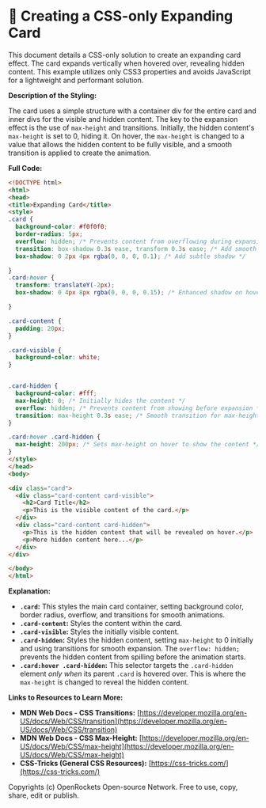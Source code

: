 # 🐞 Creating a CSS-only Expanding Card


This document details a CSS-only solution to create an expanding card effect.  The card expands vertically when hovered over, revealing hidden content. This example utilizes only CSS3 properties and avoids JavaScript for a lightweight and performant solution.

**Description of the Styling:**

The card uses a simple structure with a container div for the entire card and inner divs for the visible and hidden content.  The key to the expansion effect is the use of `max-height` and transitions. Initially, the hidden content's `max-height` is set to 0, hiding it.  On hover, the `max-height` is changed to a value that allows the hidden content to be fully visible, and a smooth transition is applied to create the animation.


**Full Code:**

```html
<!DOCTYPE html>
<html>
<head>
<title>Expanding Card</title>
<style>
.card {
  background-color: #f0f0f0;
  border-radius: 5px;
  overflow: hidden; /* Prevents content from overflowing during expansion */
  transition: box-shadow 0.3s ease, transform 0.3s ease; /* Add smooth transitions */
  box-shadow: 0 2px 4px rgba(0, 0, 0, 0.1); /* Add subtle shadow */

}
.card:hover {
  transform: translateY(-2px);
  box-shadow: 0 4px 8px rgba(0, 0, 0, 0.15); /* Enhanced shadow on hover */

}

.card-content {
  padding: 20px;
}

.card-visible {
  background-color: white;
}


.card-hidden {
  background-color: #fff;
  max-height: 0; /* Initially hides the content */
  overflow: hidden; /* Prevents content from showing before expansion */
  transition: max-height 0.3s ease; /* Smooth transition for max-height */
}

.card:hover .card-hidden {
  max-height: 200px; /* Sets max-height on hover to show the content */
}
</style>
</head>
<body>

<div class="card">
  <div class="card-content card-visible">
    <h2>Card Title</h2>
    <p>This is the visible content of the card.</p>
  </div>
  <div class="card-content card-hidden">
    <p>This is the hidden content that will be revealed on hover.</p>
    <p>More hidden content here...</p>
  </div>
</div>

</body>
</html>
```


**Explanation:**

* **`.card`:** This styles the main card container, setting background color, border radius, overflow, and transitions for smooth animations.
* **`.card-content`:**  Styles the content within the card.
* **`.card-visible`:** Styles the initially visible content.
* **`.card-hidden`:** Styles the hidden content, setting `max-height` to 0 initially and using transitions for smooth expansion.  The `overflow: hidden;` prevents the hidden content from spilling before the animation starts.
* **`.card:hover .card-hidden`:** This selector targets the `.card-hidden` element *only when* its parent `.card` is hovered over.  This is where the `max-height` is changed to reveal the hidden content.

**Links to Resources to Learn More:**

* **MDN Web Docs - CSS Transitions:** [https://developer.mozilla.org/en-US/docs/Web/CSS/transition](https://developer.mozilla.org/en-US/docs/Web/CSS/transition)
* **MDN Web Docs - CSS Max-Height:** [https://developer.mozilla.org/en-US/docs/Web/CSS/max-height](https://developer.mozilla.org/en-US/docs/Web/CSS/max-height)
* **CSS-Tricks (General CSS Resources):** [https://css-tricks.com/](https://css-tricks.com/)


Copyrights (c) OpenRockets Open-source Network. Free to use, copy, share, edit or publish.

